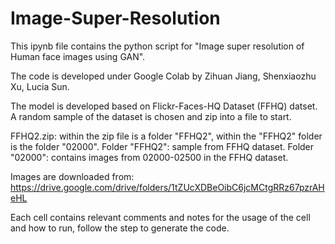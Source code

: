 # Image-Super-Resolution

This ipynb file contains the python script for "Image super resolution of Human face images using GAN".

The code is developed under Google Colab by Zihuan Jiang, Shenxiaozhu Xu, Lucia Sun.

The model is developed based on Flickr-Faces-HQ Dataset (FFHQ) datset. A random sample of the dataset is chosen and zip into a file to start.

FFHQ2.zip: within the zip file is a folder "FFHQ2", within the "FFHQ2" folder is the folder "02000".
Folder "FFHQ2": sample from FFHQ dataset.
Folder "02000": contains images from 02000-02500 in the FFHQ dataset. 

Images are downloaded from:
https://drive.google.com/drive/folders/1tZUcXDBeOibC6jcMCtgRRz67pzrAHeHL

Each cell contains relevant comments and notes for the usage of the cell and how to run, follow the step to generate the code.
